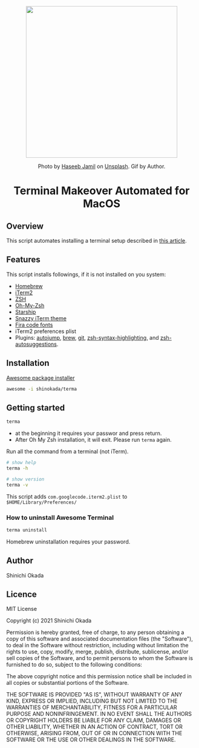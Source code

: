 <p align="center">
<img width="400" src="https://raw.githubusercontent.com/shinokada/terma/main/images/terma12-a.gif" />
</p>
<p align="center">
Photo by <a href="https://unsplash.com/@haseebjkhan?utm_source=unsplash&utm_medium=referral&utm_content=creditCopyText">Haseeb Jamil</a> on <a href="https://unsplash.com/">Unsplash</a>. Gif by Author.
</p>
<h1  align="center">Terminal Makeover Automated for MacOS</h1>

## Overview

This script automates installing a terminal setup described in [this article](https://towardsdatascience.com/the-ultimate-guide-to-your-terminal-makeover-e11f9b87ac99).

## Features

This script installs followings, if it is not installed on you system:

- [Homebrew](https://brew.sh/)
- [iTerm2](https://iterm2.com/downloads.html)
- [ZSH](https://www.zsh.org/)
- [Oh-My-Zsh](https://ohmyz.sh/)
- [Starship](https://starship.rs/)
- [Snazzy iTerm theme](https://github.com/sindresorhus/iterm2-snazzy)
- [Fira code fonts](https://github.com/tonsky/FiraCode/wiki/Installing)
- iTerm2 preferences plist
- Plugins: [autojump](https://github.com/ohmyzsh/ohmyzsh/tree/master/plugins/autojump), [brew](https://github.com/ohmyzsh/ohmyzsh/tree/master/plugins/brew), [git](https://github.com/ohmyzsh/ohmyzsh/tree/master/plugins/git), [zsh-syntax-highlighting](https://github.com/zsh-users/zsh-syntax-highlighting/blob/master/INSTALL.md), and [zsh-autosuggestions](https://github.com/zsh-users/zsh-autosuggestions).

## Installation

[Awesome package installer](https://github.com/shinokada/awesome)

```sh
awesome -i shinokada/terma
```

## Getting started

```sh
terma
```

- at the beginning it requires your passwor and press return.
- After Oh My Zsh installation, it will exit. Please run `terma` again.

Run all the command from a terminal (not iTerm).

```sh
# show help
terma -h

# show version
terma -v
```

This script adds `com.googlecode.iterm2.plist` to `$HOME/Library/Preferences/`

### How to uninstall Awesome Terminal

```sh
terma uninstall
```

Homebrew uninstallation requires your password.

## Author

Shinichi Okada

## Licence

MIT License

Copyright (c) 2021 Shinichi Okada

Permission is hereby granted, free of charge, to any person obtaining a copy
of this software and associated documentation files (the "Software"), to deal
in the Software without restriction, including without limitation the rights
to use, copy, modify, merge, publish, distribute, sublicense, and/or sell
copies of the Software, and to permit persons to whom the Software is
furnished to do so, subject to the following conditions:

The above copyright notice and this permission notice shall be included in all
copies or substantial portions of the Software.

THE SOFTWARE IS PROVIDED "AS IS", WITHOUT WARRANTY OF ANY KIND, EXPRESS OR
IMPLIED, INCLUDING BUT NOT LIMITED TO THE WARRANTIES OF MERCHANTABILITY,
FITNESS FOR A PARTICULAR PURPOSE AND NONINFRINGEMENT. IN NO EVENT SHALL THE
AUTHORS OR COPYRIGHT HOLDERS BE LIABLE FOR ANY CLAIM, DAMAGES OR OTHER
LIABILITY, WHETHER IN AN ACTION OF CONTRACT, TORT OR OTHERWISE, ARISING FROM,
OUT OF OR IN CONNECTION WITH THE SOFTWARE OR THE USE OR OTHER DEALINGS IN THE
SOFTWARE.
